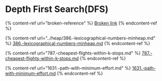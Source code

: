 # Depth First Search(DFS)

{% content-ref url="broken-reference" %}
[Broken link](broken-reference)
{% endcontent-ref %}

{% content-ref url="../heap/386.-lexicographical-numbers-minheap.md" %}
[386.-lexicographical-numbers-minheap.md](../heap/386.-lexicographical-numbers-minheap.md)
{% endcontent-ref %}

{% content-ref url="787.-cheapest-flights-within-k-stops.md" %}
[787.-cheapest-flights-within-k-stops.md](787.-cheapest-flights-within-k-stops.md)
{% endcontent-ref %}

{% content-ref url="1631.-path-with-minimum-effort.md" %}
[1631.-path-with-minimum-effort.md](1631.-path-with-minimum-effort.md)
{% endcontent-ref %}
